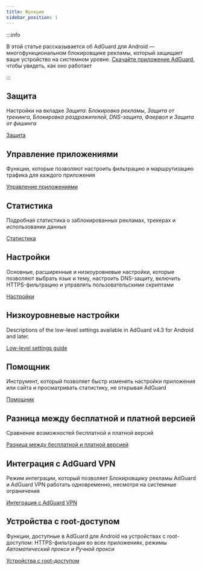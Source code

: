 ```yaml
---
title: Функции
sidebar_position: 1
---
```


:::info

В этой статье рассказывается об AdGuard для Android — многофункциональном блокировщике рекламы, который защищает ваше устройство на системном уровне. [Скачайте приложение AdGuard](https://agrd.io/download-kb-adblock), чтобы увидеть, как оно работает

:::

## Защита

Настройки на вкладке _Защита_: _Блокировка рекламы_, _Защита от трекинга_, _Блокировка раздражителей_, _DNS-защита_, _Фаервол_ и _Защита от фишинга_

[Защита](/adguard-for-android/features/protection/protection.md)

## Управление приложениями

Функции, которые позволяют настроить фильтрацию и маршрутизацию трафика для каждого приложения

[Управление приложениями](/adguard-for-android/features/app-management.md)

## Статистика

Подробная статистика о заблокированных рекламах, трекерах и использовании данных

[Статистика](/adguard-for-android/features/statistics.md)

## Настройки

Основные, расширенные и низкоуровневые настройки, которые позволяют выбрать язык и тему, настроить DNS-защиту, включить HTTPS-фильтрацию и управлять пользовательскими скриптами

[Настройки](/adguard-for-android/features/settings.md)

## Низкоуровневые настройки

Descriptions of the low-level settings available in AdGuard v4.3 for Android and later.

[Low-level settings guide](/adguard-for-android/features/low-level-settings.md)

## Помощник

Инструмент, который позволяет быстр изменять настройки приложения или сайта и просматривать статистику, не открывая AdGuard

[Помощник](/adguard-for-android/features/assistant.md)

## Разница между бесплатной и платной версией

Сравнение возможностей бесплатной и платной версий

[Разница между бесплатной и платной версией](/adguard-for-android/features/free-vs-full.mdx)

## Интеграция с AdGuard VPN

Режим интеграции, который позволяет Блокировщику рекламы AdGuard и AdGuard VPN работать одновременно, несмотря на системные ограничения

[Интеграция с AdGuard VPN](/adguard-for-android/features/integration-with-vpn.md)

## Устройства с root-доступом

Функции, доступные в AdGuard для Android на устройствах с root-доступом: HTTPS-фильтрация во всех приложениях, режимы _Автоматический прокси_ и _Ручной прокси_

[Устройства с root-доступом](/adguard-for-android/features/rooted.md)
